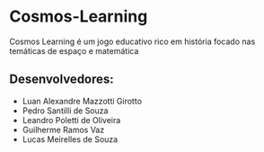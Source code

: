 # Cosmos-Learning
Cosmos Learning é um jogo educativo rico em história focado nas temáticas de espaço e matemática

## Desenvolvedores:
+ Luan Alexandre Mazzotti Girotto
+ Pedro Santilli de Souza
+ Leandro Poletti de Oliveira
+ Guilherme Ramos Vaz
+ Lucas Meirelles de Souza
